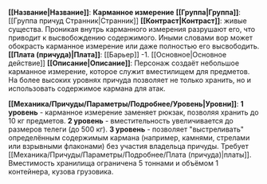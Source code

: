 **[[Название|Название]]**: **Карманное измерение**
**[[Группа|Группа]]**: [[Группа причуд Странник|Странник]] 
**[[Контраст|Контраст]]**: живые существа. Проникая внутрь карманного измерения разрушают его, что приводит к высвобождению содержимого. Иными словами вор может обокрасть карманное измерение или даже полностью его высвободить.
**[[Плата (причуда)|Плата]]**: [[Барьер]] -1. [[Основное|Основное действие]]
**[[Описание|Описание]]**: Персонаж создаёт небольшое карманное измерение, которое служит вместилищем для предметов. На более высоких уровнях причуда позволяет не только хранить, но и использовать содержимое кармана для атак.

**[[Механика/Причуды/Параметры/Подробнее/Уровень|Уровни]]**:
**1 уровень** - карманное измерение заменяет рюкзак, позволяя хранить до 10 кг предметов.
**2 уровень** - вместительность увеличивается до размеров телеги (до 500 кг).
**3 уровень** - позволяет "выстреливать" определённым содержимым кармана (например, камнями, стрелами или взрывными флаконами) без участия владельца причуды. Требует [[Механика/Причуды/Параметры/Подробнее/Плата (причуда)|платы]]. Вместимость хранилища ограничена 5 тоннами и объёмом 1 контейнера, кузова грузовика.
